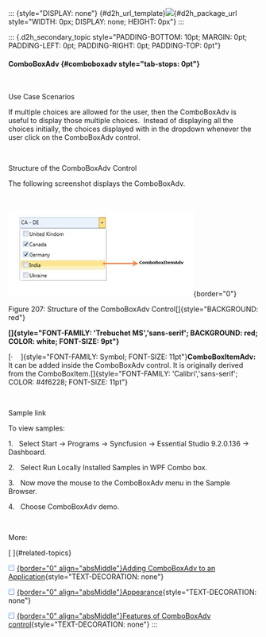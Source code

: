 ::: {style="DISPLAY: none"}
[](ms-xhelp:///?Id=d2h_url_template){#d2h_url_template}![](!package_url!){#d2h_package_url style="WIDTH: 0px; DISPLAY: none; HEIGHT: 0px"}
:::

::: {.d2h_secondary_topic style="PADDING-BOTTOM: 10pt; MARGIN: 0pt; PADDING-LEFT: 0pt; PADDING-RIGHT: 0pt; PADDING-TOP: 0pt"}
#### ComboBoxAdv {#comboboxadv style="tab-stops: 0pt"}

 

Use Case Scenarios

If multiple choices are allowed for the user, then the ComboBoxAdv is useful to display those multiple choices.  Instead of displaying all the choices initially, the choices displayed with in the dropdown whenever the user click on the ComboBoxAdv control.

 

Structure of the ComboBoxAdv Control

The following screenshot displays the ComboBoxAdv.

 

![](ImagesExt/image30_206.jpg){border="0"}

Figure 207: Structure of the ComboBoxAdv Control[]{style="BACKGROUND: red"}

**[]{style="FONT-FAMILY: 'Trebuchet MS','sans-serif'; BACKGROUND: red; COLOR: white; FONT-SIZE: 9pt"}** 

[·    ]{style="FONT-FAMILY: Symbol; FONT-SIZE: 11pt"}**ComboBoxItemAdv:** It can be added inside the ComboBoxAdv control. It is originally derived from the ComboBoxItem.[]{style="FONT-FAMILY: 'Calibri','sans-serif'; COLOR: #4f6228; FONT-SIZE: 11pt"}

 

Sample link

To view samples:

1.   Select Start -\> Programs -\> Syncfusion -\> Essential Studio 9.2.0.136 -\> Dashboard.

2.   Select Run Locally Installed Samples in WPF Combo box.

3.   Now move the mouse to the ComboBoxAdv menu in the Sample Browser.

4.   Choose ComboBoxAdv demo.

 

More:

[ ]{#related-topics}

[![](button.gif){border="0" align="absMiddle"}Adding ComboBoxAdv to an Application](ms-xhelp:///?Id=1cfd599e-cd21-41d6-8381-2e43c1d36007){style="TEXT-DECORATION: none"}

[![](button.gif){border="0" align="absMiddle"}Appearance](ms-xhelp:///?Id=5ed5c06c-8d67-4a72-962e-d4eccf6a7c38){style="TEXT-DECORATION: none"}

[![](button.gif){border="0" align="absMiddle"}Features of ComboBoxAdv control](ms-xhelp:///?Id=d1582bf2-08ae-4802-b7c7-2788a4816679){style="TEXT-DECORATION: none"}
:::
